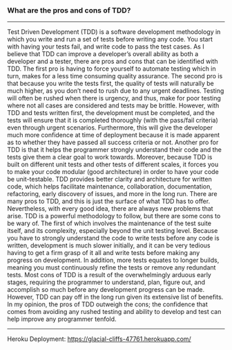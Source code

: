 ### What are the pros and cons of TDD?

-----

Test Driven Development (TDD) is a software development methodology in which you write and run a set of tests before writing any code. You start with having your tests fail, and write code to pass the test cases. As I believe that TDD can improve a developer’s overall ability as both a developer and a tester, there are pros and cons that can be identified with TDD. The first pro is having to force yourself to automate testing which in turn, makes for a less time consuming quality assurance. The second pro is that because you write the tests first, the quality of tests will naturally be much higher, as you don’t need to rush due to any urgent deadlines. Testing will often be rushed when there is urgency, and thus, make for poor testing where not all cases are considered and tests may be brittle. However, with TDD and tests written first, the development must be completed, and the tests will ensure that it is completed thoroughly (with the pass/fail criteria) even through urgent scenarios. Furthermore, this will give the developer much more confidence at time of deployment because it is made apparent as to whether they have passed all success criteria or not. Another pro for TDD is that it helps the programmer strongly understand their code and the tests give them a clear goal to work towards. Moreover, because TDD is built on different unit tests and other tests of different scales, it forces you to make your code modular (good architecture) in order to have your code be unit-testable. TDD provides better clarity and architecture for written code, which helps facilitate maintenance, collaboration, documentation, refactoring, early discovery of issues, and more in the long run. There are many pros to TDD, and this is just the surface of what TDD has to offer.
  Nevertheless, with every good idea, there are always new problems that arise. TDD is a powerful methodology to follow, but there are some cons to be wary of. The first of which involves the maintenance of the test suite itself, and its complexity, especially beyond the unit testing level. Because you have to strongly understand the code to write tests before any code is written, development is much slower initially, and it can be very tedious having to get a firm grasp of it all and write tests before making any progress on development. In addition, more tests equates to longer builds, meaning you must continuously refine the tests or remove any redundant tests. Most cons of TDD is a result of the overwhelmingly arduous early stages, requiring the programmer to understand, plan, figure out, and accomplish so much before any development progress can be made. However, TDD can pay off in the long run given its extensive list of benefits. In my opinion, the pros of TDD outweigh the cons; the confidence that comes from avoiding any rushed testing and ability to develop and test can help improve any programmer tenfold.


-----
Heroku Deployment:
https://glacial-cliffs-47761.herokuapp.com/
